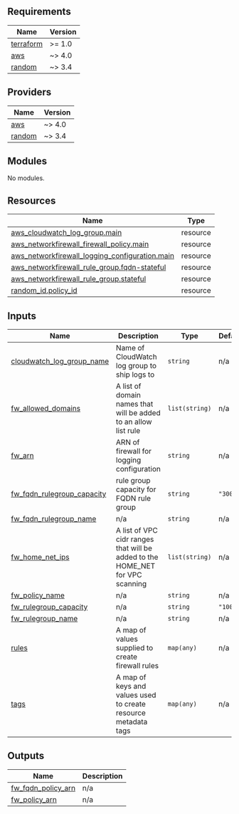 <!-- BEGIN_TF_DOCS -->
## Requirements

| Name | Version |
|------|---------|
| <a name="requirement_terraform"></a> [terraform](#requirement\_terraform) | >= 1.0 |
| <a name="requirement_aws"></a> [aws](#requirement\_aws) | ~> 4.0 |
| <a name="requirement_random"></a> [random](#requirement\_random) | ~> 3.4 |

## Providers

| Name | Version |
|------|---------|
| <a name="provider_aws"></a> [aws](#provider\_aws) | ~> 4.0 |
| <a name="provider_random"></a> [random](#provider\_random) | ~> 3.4 |

## Modules

No modules.

## Resources

| Name | Type |
|------|------|
| [aws_cloudwatch_log_group.main](https://registry.terraform.io/providers/hashicorp/aws/latest/docs/resources/cloudwatch_log_group) | resource |
| [aws_networkfirewall_firewall_policy.main](https://registry.terraform.io/providers/hashicorp/aws/latest/docs/resources/networkfirewall_firewall_policy) | resource |
| [aws_networkfirewall_logging_configuration.main](https://registry.terraform.io/providers/hashicorp/aws/latest/docs/resources/networkfirewall_logging_configuration) | resource |
| [aws_networkfirewall_rule_group.fqdn-stateful](https://registry.terraform.io/providers/hashicorp/aws/latest/docs/resources/networkfirewall_rule_group) | resource |
| [aws_networkfirewall_rule_group.stateful](https://registry.terraform.io/providers/hashicorp/aws/latest/docs/resources/networkfirewall_rule_group) | resource |
| [random_id.policy_id](https://registry.terraform.io/providers/hashicorp/random/latest/docs/resources/id) | resource |

## Inputs

| Name | Description | Type | Default | Required |
|------|-------------|------|---------|:--------:|
| <a name="input_cloudwatch_log_group_name"></a> [cloudwatch\_log\_group\_name](#input\_cloudwatch\_log\_group\_name) | Name of CloudWatch log group to ship logs to | `string` | n/a | yes |
| <a name="input_fw_allowed_domains"></a> [fw\_allowed\_domains](#input\_fw\_allowed\_domains) | A list of domain names that will be added to an allow list rule | `list(string)` | n/a | yes |
| <a name="input_fw_arn"></a> [fw\_arn](#input\_fw\_arn) | ARN of firewall for logging configuration | `string` | n/a | yes |
| <a name="input_fw_fqdn_rulegroup_capacity"></a> [fw\_fqdn\_rulegroup\_capacity](#input\_fw\_fqdn\_rulegroup\_capacity) | rule group capacity for FQDN rule group | `string` | `"3000"` | no |
| <a name="input_fw_fqdn_rulegroup_name"></a> [fw\_fqdn\_rulegroup\_name](#input\_fw\_fqdn\_rulegroup\_name) | n/a | `string` | n/a | yes |
| <a name="input_fw_home_net_ips"></a> [fw\_home\_net\_ips](#input\_fw\_home\_net\_ips) | A list of VPC cidr ranges that will be added to the HOME\_NET for VPC scanning | `list(string)` | n/a | yes |
| <a name="input_fw_policy_name"></a> [fw\_policy\_name](#input\_fw\_policy\_name) | n/a | `string` | n/a | yes |
| <a name="input_fw_rulegroup_capacity"></a> [fw\_rulegroup\_capacity](#input\_fw\_rulegroup\_capacity) | n/a | `string` | `"10000"` | no |
| <a name="input_fw_rulegroup_name"></a> [fw\_rulegroup\_name](#input\_fw\_rulegroup\_name) | n/a | `string` | n/a | yes |
| <a name="input_rules"></a> [rules](#input\_rules) | A map of values supplied to create firewall rules | `map(any)` | n/a | yes |
| <a name="input_tags"></a> [tags](#input\_tags) | A map of keys and values used to create resource metadata tags | `map(any)` | n/a | yes |

## Outputs

| Name | Description |
|------|-------------|
| <a name="output_fw_fqdn_policy_arn"></a> [fw\_fqdn\_policy\_arn](#output\_fw\_fqdn\_policy\_arn) | n/a |
| <a name="output_fw_policy_arn"></a> [fw\_policy\_arn](#output\_fw\_policy\_arn) | n/a |
<!-- END_TF_DOCS -->
